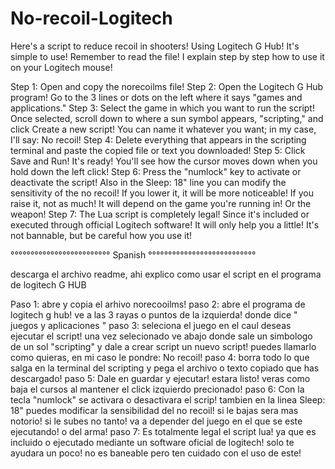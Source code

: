 # No-recoil-Logitech
Here's a script to reduce recoil in shooters! Using Logitech G Hub! It's simple to use! Remember to read the file! I explain step by step how to use it on your Logitech mouse!    

Step 1: Open and copy the norecoilms file!
Step 2: Open the Logitech G Hub program! Go to the 3 lines or dots on the left where it says "games and applications."
Step 3: Select the game in which you want to run the script! Once selected, scroll down to where a sun symbol appears, "scripting," and click Create a new script! You can name it whatever you want; in my case, I'll say: No recoil!
Step 4: Delete everything that appears in the scripting terminal and paste the copied file or text you downloaded!
Step 5: Click Save and Run! It's ready! You'll see how the cursor moves down when you hold down the left click!
Step 6: Press the "numlock" key to activate or deactivate the script! Also in the Sleep: 18" line you can modify the sensitivity of the no recoil! If you lower it, it will be more noticeable! If you raise it, not as much! It will depend on the game you're running in! Or the weapon!
Step 7: The Lua script is completely legal! Since it's included or executed through official Logitech software! It will only help you a little! It's not bannable, but be careful how you use it!


°°°°°°°°°°°°°°°°°°°°°°°°°    Spanish    °°°°°°°°°°°°°°°°°°°°°°°°°°°

descarga el archivo readme, ahi explico como usar el script en el programa de logitech G HUB

Paso 1: abre y copia el arhivo norecooilms!
paso 2: abre el programa de logitech g hub! ve a las 3 rayas o puntos de la izquierda! donde dice " juegos y aplicaciones "
paso 3: seleciona el juego en el caul deseas ejecutar el script! una vez selecionado ve abajo donde sale un simbologo de un sol "scripting" y dale a crear script un nuevo script! puedes llamarlo como quieras, en mi caso le pondre: No recoil!
paso 4: borra todo lo que salga en la terminal del scripting y pega el archivo o texto copiado que has descargado!
paso 5: Dale en guardar y ejecutar! estara listo! veras como baja el cursos al mantener el click izquierdo precionado!
paso 6: Con la tecla "numlock" se activara o desactivara el scrip! tambien en la linea Sleep: 18" puedes modificar la sensibilidad del no recoil! si le bajas sera mas notorio! si le subes no tanto! va a depender del juego en el que se este ejecutando! o del arma!
paso 7: Es totalmente legal el script lua! ya que es incluido o ejecutado mediante un software oficial de logitech! solo te ayudara un poco! no es baneable pero ten cuidado con el uso de este!

